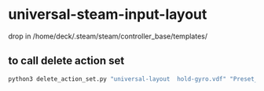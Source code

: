# universal-steam-input-layout

drop in /home/deck/.steam/steam/controller_base/templates/

## to call delete action set
```bash 
python3 delete_action_set.py "universal-layout  hold-gyro.vdf" "Preset_1000014"
```